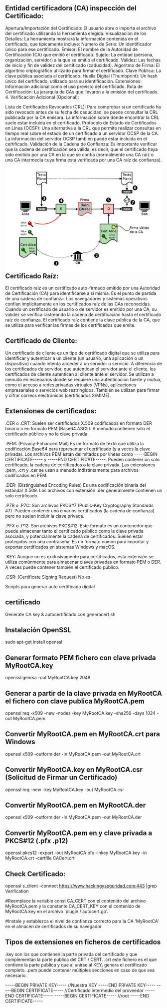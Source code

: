 

## Entidad certificadora (CA) inspección del Certificado:

Apertura/Importación del Certificado: El usuario abre o importa el archivo del certificado utilizando la herramienta elegida.
Visualización de los Detalles: La herramienta mostrará la información contenida en el certificado, que típicamente incluye:
Número de Serie: Un identificador único para ese certificado.
Emisor: El nombre de la Autoridad de Certificación (CA) que emitió el certificado.
Sujeto: La entidad (persona, organización, servidor) a la que se emitió el certificado.
Validez: Las fechas de inicio y fin de validez del certificado (caducidad).
Algoritmo de Firma: El algoritmo criptográfico utilizado para firmar el certificado.
Clave Pública: La clave pública asociada al certificado.
Huella Digital (Thumbprint): Un hash único del certificado, utilizado para su identificación.
Extensiones: Información adicional como el uso previsto del certificado.
Ruta de Certificación: La jerarquía de CAs que llevaron a la emisión del certificado.
4. Verificación Adicional (Opcional):

Lista de Certificados Revocados (CRL): Para comprobar si un certificado ha sido revocado antes de su fecha de caducidad, se puede consultar la CRL publicada por la CA emisora. La información sobre dónde encontrar la CRL suele estar incluida en el certificado.
Protocolo de Estado de Certificados en Línea (OCSP): Una alternativa a la CRL que permite realizar consultas en tiempo real sobre el estado de un certificado a un servidor OCSP de la CA. La información del servidor OCSP también puede estar incluida en el certificado.
Validación de la Cadena de Confianza: Es importante verificar que la cadena de certificación sea válida, es decir, que el certificado haya sido emitido por una CA en la que se confía (normalmente una CA raíz o una CA intermedia cuya firma está verificada por una CA raíz de confianza).

<img style="float:left" alt="Entidad Certificadora" src="https://github.com/hackingyseguridad/certificado/blob/master/ca.jpg">

## Certificado Raíz:

El certificado raíz es un certificado auto-firmado emitido por una Autoridad de Certificación (CA) para identificarse a sí misma. Es el punto de partida de una cadena de confianza. Los navegadores y sistemas operativos confían implícitamente en los certificados raíz de las CAs reconocidas. Cuando un certificado de usuario o de servidor es emitido por una CA, su validez se verifica rastreando la cadena de certificación hasta el certificado raíz de confianza. El certificado raíz contiene la clave pública de la CA, que se utiliza para verificar las firmas de los certificados que emite.

## Certificado de Cliente:

Un certificado de cliente es un tipo de certificado digital que se utiliza para identificar y autenticar a un cliente (un usuario, una aplicación o un dispositivo) cuando intenta acceder a un servidor o servicio. A diferencia de los certificados de servidor, que autentican el servidor ante el cliente, los certificados de cliente autentican al cliente ante el servidor. Se utilizan a menudo en escenarios donde se requiere una autenticación fuerte y mutua, como el acceso a redes privadas virtuales (VPNs), aplicaciones empresariales o servicios web restringidos. También se utilizan para firmar y cifrar correos electrónicos (certificados S/MIME).

## Extensiones de certificados:

.CER o .CRT: Suelen ser certificados X.509 codificados en formato DER binario o en formato PEM (Base64 ASCII). A menudo contienen solo el certificado público y no la clave privada.

.PEM: (Privacy-Enhanced Mail) Es un formato de texto que utiliza la codificación Base64 para representar el certificado (y a veces la clave privada). Los archivos PEM están delimitados por líneas como -----BEGIN CERTIFICATE----- y -----END CERTIFICATE-----. Pueden contener un solo certificado, la cadena de certificados o la clave privada. Las extensiones .pem, .crt y .cer se usan a menudo indistintamente para archivos codificados en PEM.

.DER: (Distinguished Encoding Rules) Es una codificación binaria del estándar X.509. Los archivos con extensión .der generalmente contienen un solo certificado.

.P7B o .P7C: Son archivos PKCS#7 (Public-Key Cryptography Standards #7). Pueden contener uno o varios certificados (la cadena de confianza) pero no suelen incluir la clave privada.

.PFX o .P12: Son archivos PKCS#12. Este formato es un contenedor que puede almacenar tanto el certificado público como la clave privada asociada, y potencialmente la cadena de certificados. Suelen estar protegidos con una contraseña. Es un formato común para importar y exportar certificados en sistemas Windows y macOS.

.KEY: Aunque no es exclusivamente para certificados, esta extensión se utiliza comúnmente para almacenar claves privadas en formato PEM o DER. A veces puede contener también el certificado público.

.CSR: (Certificate Signing Request) No es 

Scripts para generar auto certificado digital 

## certificado

Generate CA key & autocertificado con generacert.sh

## Instalación OpenSSL
sudo apt-get install openssl

## Generar formato PEM fichero con clave privada MyRootCA.key 
openssl genrsa -out MyRootCA.key 2048

## Generar a partir de la clave privada en MyRootCA el fichero con clave publica MyRootCA.pem
openssl req -x509 -new -nodes -key MyRootCA.key -sha256 -days 1024 -out MyRootCA.pem

## Convertir MyRootCA.pem en MyRootCA.crt para Windows
openssl x509 -outform der -in MyRootCA.pem -out MyRootCA.crt

## Convertir MyRootCA.key en MyRootCA.csr (Solicitud de Firmar un Certificado)
openssl req -new -key MyRootCA.key -out MyRootCA.csr

## Convertir MyRootCA.pem en MyRootCA.der
openssl x509 -outform der -in MyRootCA.pem -out MyRootCA.der

## Convertir MyRootCA.pem en y clave privada a PKCS#12 (.pfx .p12)
openssl pkcs12 -export -out MyRootCA.pfx -inkey MyRootCA.key -in MyRootCA.crt -certfile CACert.crt

## Check Certificado:
openssl s_client -connect https://www.hackingyseguridad.com:443 |grep Verification

#Reemplace la variable const CA_CERT con el contenido del archivo MyRootCA.pem y la constante CA_CERT_KEY con el contenido de MyRootCA.key en el archivo 'plugin / autocert.go'.

#Instale y establezca el nivel de confianza correcto para la CA 'MyRootCA' en el almacén de certificados de su navegador.

## Tipos de extensiones en ficheros de certificados

.key son los que contienen la parte privada del certificado y que complementan la parte publica del CRT / CERT.
.crt este fichero es el que contiene la parte pública y que al unirse al KEY, genera el certificado completo.
.pem puede contener múltiples secciones en caso de que sea necesario.

-----BEGIN PRIVATE KEY-----
//Nuestra KEY
-----END PRIVATE KEY-----
-----BEGIN CERTIFICATE-----
//Certificado intermedio del proveedor
-----END CERTIFICATE-----
-----BEGIN CERTIFICATE-----
//root
-----END CERTIFICATE-----

